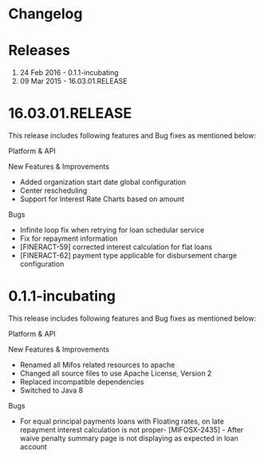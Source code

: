 Changelog
=====

Releases
===============

1. 24 Feb 2016 - 0.1.1-incubating
2. 09 Mar 2015 - 16.03.01.RELEASE

16.03.01.RELEASE
=============

This release includes following features and Bug fixes as mentioned below:
 
Platform & API

New Features & Improvements

 - Added organization start date global configuration
 - Center rescheduling
 - Support for Interest Rate Charts based on amount
  
Bugs
 
 - Infinite loop fix when retrying for loan schedular service
 - Fix for repayment information
 - [FINERACT-59] corrected interest calculation for flat loans
 - [FINERACT-62] payment type applicable for disbursement charge configuration
 
0.1.1-incubating
=============

This release includes following features and Bug fixes as mentioned below:
 
Platform & API

New Features & Improvements

 - Renamed all Mifos related resources to apache
 - Changed all source files to use Apache License, Version 2 
 - Replaced incompatible dependencies 
 - Switched to Java 8
 
Bugs
 
 - For equal principal payments loans with Floating rates, on late repayment interest calculation is not proper- [MIFOSX-2435] - After waive penalty summary page is not displaying as expected in loan account
 


 